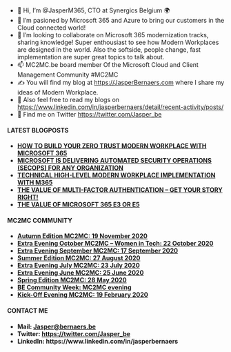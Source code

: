 - 👋 Hi, I’m @JasperM365, CTO at Synergics Belgium 🌍
- 👀 I’m pasioned by Microsoft 365 and Azure to bring our customers in the Cloud connected world! 
- 💞️ I’m looking to collaborate on Microsoft 365 modernization tracks, sharing knowledge! Super enthousiast to see how Modern Workplaces are designed in the world. Also the softside, people change, fast implementation are super great topics to talk about.
- 📫 MC2MC.be board member Of the Microsoft Cloud and Client Management Community #MC2MC
- ✍ You will find my blog at https://JasperBernaers.com where I share my ideas of Modern Workplace.
- 💯 Also feel free to read my blogs on https://www.linkedin.com/in/jasperbernaers/detail/recent-activity/posts/
- 🤖 Find me on Twitter https://twitter.com/Jasper_be

<h4>LATEST BLOGPOSTS<h4>
<ul>
<li><a href="https://jasperbernaers.com/how-to-build-your-zero-trust-modern-workplace-with-microsoft-365/">HOW TO BUILD YOUR ZERO TRUST MODERN WORKPLACE WITH MICROSOFT 365</a></li>
<li><a href="https://jasperbernaers.com/automated-security-operations-delivered-by-microsoft-m365e5-secops/">MICROSOFT IS DELIVERING AUTOMATED SECURITY OPERATIONS (SECOPS) FOR ANY ORGANIZATION</a></li>
<li><a href="https://jasperbernaers.com/technical-high-level-modern-workplace-implementation-with-m365-e3-e5/">TECHNICAL HIGH-LEVEL MODERN WORKPLACE IMPLEMENTATION WITH M365</a></li>
<li><a href="https://jasperbernaers.com/the-value-of-multi-factor-authentication-get-your-story-right/">THE VALUE OF MULTI-FACTOR AUTHENTICATION &ndash; GET YOUR STORY RIGHT!</a></li>
<li><a href="https://jasperbernaers.com/the-value-of-microsoft-365-e3-or-e5/">THE VALUE OF MICROSOFT 365 E3 OR E5</a></li>
</ul>

<h4>MC2MC COMMUNITY<h4>
  <ul>
<li><a href="https://www.mc2mc.be/events/autumn-edition-evening-mc2mc/" rel="noopener noreferrer">Autumn Edition MC2MC: 19 November 2020</a></li>
<li><a href="https://www.mc2mc.be/events/extra-evening-october-mc2mc-women-in-tech/">Extra Evening October MC2MC &ndash; Women in Tech: 22 October 2020</a></li>
<li><a href="https://www.mc2mc.be/events/extra-evening-september-mc2mc/">Extra Evening September MC2MC: 17 September 2020</a></li>
<li><a href="https://www.mc2mc.be/events/summer-edition-evening-mc2mc/" rel="noopener noreferrer">Summer Edition MC2MC: 27 August 2020</a></li>
<li><a href="https://www.mc2mc.be/events/extra-evening-july-mc2mc/">Extra Evening July MC2MC: 23 July 2020</a></li>
<li><a href="https://www.mc2mc.be/events/extra-evening-june-mc2mc/">Extra Evening June MC2MC: 25 June 2020</a></li>
<li><a href="https://www.mc2mc.be/events/spring-edition-evening-mc2mc/" rel="noopener noreferrer">Spring Edition MC2MC: 28 May 2020</a></li>
<li><a href="https://www.mc2mc.be/events/be-community-week-mc2mc-evening/" target="_blank" rel="noopener noreferrer">BE Community Week: MC2MC evening</a></li>
<li><a href="http://www.mc2mc.be/kick-off-evening/" target="_blank" rel="noopener noreferrer">Kick-Off Evening MC2MC: 19 February 2020</a></li>
</ul>

<h4>CONTACT ME<h4>
<ul>
<li>Mail: <a href="mailto:Jasper@bernaers.be">Jasper@bernaers.be</a></li>
<li>Twitter: <a href="https://twitter.com/Jasper_be">https://twitter.com/Jasper_be</a></li>
<li>LinkedIn: https://www.linkedin.com/in/jasperbernaers</li>
</ul>

<!---
JasperM365/JasperM365 is a ✨ special ✨ repository because its `README.md` (this file) appears on your GitHub profile.
You can click the Preview link to take a look at your changes.
--->
